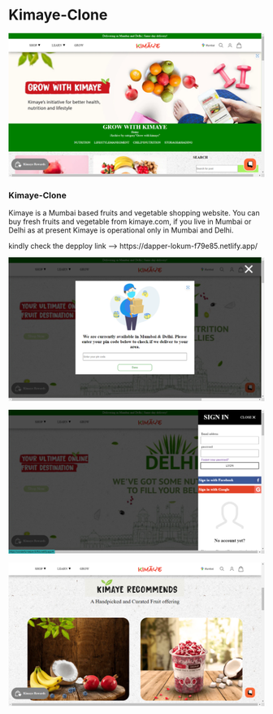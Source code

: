 # Kimaye-Clone
![sephora](./readme/1.png)
<h3>Kimaye-Clone</h3>
<p>Kimaye is a Mumbai based fruits and vegetable shopping website. You can buy fresh fruits and vegetable from kimaye.com, if you live in Mumbai or Delhi as at present Kimaye is operational only in Mumbai and Delhi.</p>
<p>kindly check the depploy link --> https://dapper-lokum-f79e85.netlify.app/</p>

![sephora](./readme/2.png)

![sephora](./readme/3.png)

![sephora](./readme/4.png)

